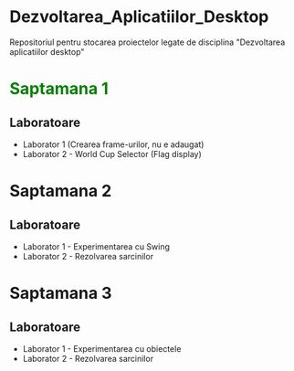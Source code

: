 # Dezvoltarea_Aplicatiilor_Desktop
Repositoriul pentru stocarea proiectelor legate de disciplina "Dezvoltarea aplicatiilor desktop"
#
# <span style="color: green"> Saptamana 1 </span>
  ## Laboratoare
  - Laborator 1 (Crearea frame-urilor, nu e adaugat)
  - Laborator 2 - World Cup Selector (Flag display)
#
# Saptamana 2
  ## Laboratoare
  - Laborator 1 - Experimentarea cu Swing
  - Laborator 2 - Rezolvarea sarcinilor
#
# Saptamana 3
  ## Laboratoare
  - Laborator 1 - Experimentarea cu obiectele
  - Laborator 2 - Rezolvarea sarcinilor
